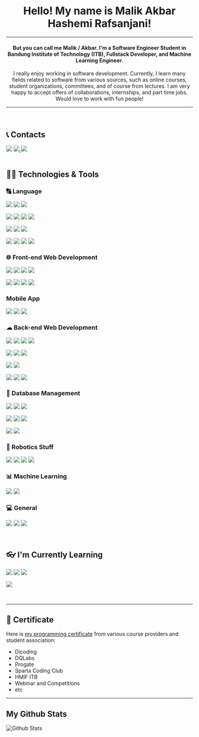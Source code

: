 <h1 align="center">Hello! My name is Malik Akbar Hashemi Rafsanjani!</h1>
<hr>
<h4 align="center">But you can call me Malik / Akbar. I'm a Software Engineer Student in Bandung Institute of Technology (ITB), Fullstack Developer, and Machine Learning Engineer.</h4>
<p align="center">I really enjoy working in software development. Currently, I learn many fields related to software from various sources, such as online courses, student organizations, committees, and of course from lectures. I am very happy to accept offers of collaborations, internships, and part time jobs. Would love to work with fun people!</p>
<hr>
<br/>

## 📞 Contacts
<a href="https://www.linkedin.com/in/malik-rafsanjani-424710204/"><img src="https://img.shields.io/badge/-malikrafsanjani-blue?style=flat-square&logo=Linkedin&logoColor=white/"></a>
<a href="https://www.instagram.com/malikakbarrafsan/"><img src="https://img.shields.io/badge/-@malikakbarrafsan-333333?style=flat-square&logo=instagram&logoColor=white/">
<a href="mailto: pro.malikakbar2357@gmail.com"><img src="https://img.shields.io/badge/-pro.malikakbar2357@gmail.com-f6f6f6?style=flat-square&logo=Gmail&logoColor=white/"></a>
<br/>
<br/>

## 👨‍💻 Technologies & Tools
### 🔠 Language
<p>
<img src="https://img.shields.io/badge/-TypeScript-333333?style=flat-square&logo=typescript">
<img src="https://img.shields.io/badge/-JavaScript-333333?style=flat-square&logo=javascript">
<img src="https://img.shields.io/badge/-Dart-333333?style=flat-square&logo=dart">
</p>
<p>
<img src="https://img.shields.io/badge/-PHP-333333?style=flat-square&logo=PHP">
<img src="https://img.shields.io/badge/-Go-333333?style=flat-square&logo=Go">
<img src="https://img.shields.io/badge/-Ruby-333333?style=flat-square&logo=ruby"/>
<img src="https://img.shields.io/badge/-Java-333333?style=flat-square&logo=Java">
</p>
<p>
<img src="https://img.shields.io/badge/-C-333333?style=flat-square&logo=C">
<img src="https://img.shields.io/badge/-C++-333333?style=flat-square&logo=Cplusplus">
<img src="https://img.shields.io/badge/-Python-333333?style=flat-square&logo=Python">
</p>
<p>
<img src="https://img.shields.io/badge/-SQL-333333?style=flat-square&logo=sql">
<img src="https://img.shields.io/badge/-Shell-333333?style=flat-square&logo=gnu+bash">
<img src="https://img.shields.io/badge/-Haskell-333333?style=flat-square&logo=haskell"/>
<img src="https://img.shields.io/badge/-Prolog-333333?style=flat-square&logo=prolog">
</p>

### 🌐 Front-end Web Development
<p>
<img src="https://img.shields.io/badge/-React-333333?style=flat-square&logo=react">
<img src="https://img.shields.io/badge/-Vue.Js-333333?style=flat-square&logo=vue.js">
<img src="https://img.shields.io/badge/-Svelte-333333?style=flat-square&logo=svelte">
<img src="https://img.shields.io/badge/-Next.Js-333333?style=flat-square&logo=next.js">
</p>
<p>
<img src="https://img.shields.io/badge/-Bootstrap5-333333?style=flat-square&logo=bootstrap">
<img src="https://img.shields.io/badge/-Sass-333333?style=flat-square&logo=sass">
<img src="https://img.shields.io/badge/-Tailwind-333333?style=flat-square&logo=tailwind-css">
<img src="https://img.shields.io/badge/-Figma-333333?style=flat-square&logo=figma">
</p>

### Mobile App
<p>
<img src="https://img.shields.io/badge/-Kotlin-333333?style=flat-square&logo=kotlin">
<img src="https://img.shields.io/badge/-Flutter-333333?style=flat-square&logo=flutter">
<img src="https://img.shields.io/badge/-React%20Native-333333?style=flat-square&logo=react">
</p>

### ☁ Back-end Web Development
<p>
<img src="https://img.shields.io/badge/-ExpressJS-333333?style=flat-square&logo=express">
<img src="https://img.shields.io/badge/-Laravel-333333?style=flat-square&logo=laravel">
<img src="https://img.shields.io/badge/-Flask-333333?style=flat-square&logo=flask">
<img src="https://img.shields.io/badge/-Django-333333?style=flat-square&logo=Django">
</p>
<p>
<img src="https://img.shields.io/badge/-Docker-333333?style=flat-square&logo=docker"/>
<img src="https://img.shields.io/badge/-Socket.io-333333?style=flat-square&logo=socket.io"/>
<img src="https://img.shields.io/badge/-Nodejs-333333?style=flat-square&logo=Node.js">
</p>
<p>
<img src="https://img.shields.io/badge/-Insomnia-333333?style=flat-square&logo=insomnia">
<img src="https://img.shields.io/badge/-Postman-333333?style=flat-square&logo=postman">
</p>
<p>
<img src="https://img.shields.io/badge/-Vercel-333333?style=flat-square&logo=vercel">
<img src="https://img.shields.io/badge/-Netlify-333333?style=flat-square&logo=netlify">
<img src="https://img.shields.io/badge/-Heroku-333333?style=flat-square&logo=heroku">
</p>

### 📅 Database Management
<p>
<img src="https://img.shields.io/badge/-MySQL-333333?style=flat-square&logo=mysql">
<img src="https://img.shields.io/badge/-PostgreSQL-333333?style=flat-square&logo=postgresql">
<img src="https://img.shields.io/badge/-GraphQL-333333?style=flat-square&logo=graphql">
</p>
<p>
<img src="https://img.shields.io/badge/-Prisma-333333?style=flat-square&logo=prisma">
<img src="https://img.shields.io/badge/-Firebase-333333?style=flat-square&logo=firebase">
<img src="https://img.shields.io/badge/-MongoDB-333333?style=flat-square&logo=mongodb">
</p>
<p>
<img src="https://img.shields.io/badge/-Azure-333333?style=flat-square&logo=azure-devops">
<img src="https://img.shields.io/badge/-Google%20Cloud%20Platform-333333?style=flat-square&logo=google-cloud">
</p>

### 🤖 Robotics Stuff
<p>
<img src="https://img.shields.io/badge/-ROS-333333?style=flat-square&logo=ros">
<img src="https://img.shields.io/badge/-Ubuntu-333333?style=flat-square&logo=ubuntu">
<img src="https://img.shields.io/badge/-WSL-333333?style=flat-square&logo=wsl">
<img src="https://img.shields.io/badge/-Gazebo-333333?style=flat-square&logo=gazebo">
</p>

### 📊 Machine Learning
<img src="https://img.shields.io/badge/-TensorFlow-333333?style=flat-square&logo=tensorflow"/>
<img src="https://img.shields.io/badge/-Open%20CV-333333?style=flat-square&logo=opencv">

### 💻 General
<p>
<img src="https://img.shields.io/badge/-Git-333333?style=flat-square&logo=git">
<img src="https://img.shields.io/badge/-Gitlab-333333?style=flat-square&logo=gitlab">
<img src="https://img.shields.io/badge/-Github-333333?style=flat-square&logo=github">
</p>
<br/>

## 👓 I'm Currently Learning
<p>

<img src="https://img.shields.io/badge/-Angular-333333?style=flat-square&logo=angular&logoColor=red">
<img src="https://img.shields.io/badge/-Ruby%20on%20Rails-333333?style=flat-square&logo=ruby-on-rails"/>
<img src="https://img.shields.io/badge/-Spring-333333?style=flat-square&logo=spring">
</p>
<p>
<img src="https://img.shields.io/badge/-Adobe%20XD-333333?style=flat-square&logo=adobe%20XD">
</p>
<br/>
<hr>

## 📜 Certificate
Here is [my programming certificate](Certificate.md) from various course providers and student association:
- Dicoding
- DQLabs
- Progate
- Sparta Coding Club
- HMIF ITB
- Webinar and Competitions
- etc
<hr>

## My Github Stats
![Github Stats](https://github-readme-stats.vercel.app/api?username=malikrafsan&count_private=true&theme=react&show_icons=true&include_all_commits=true)
